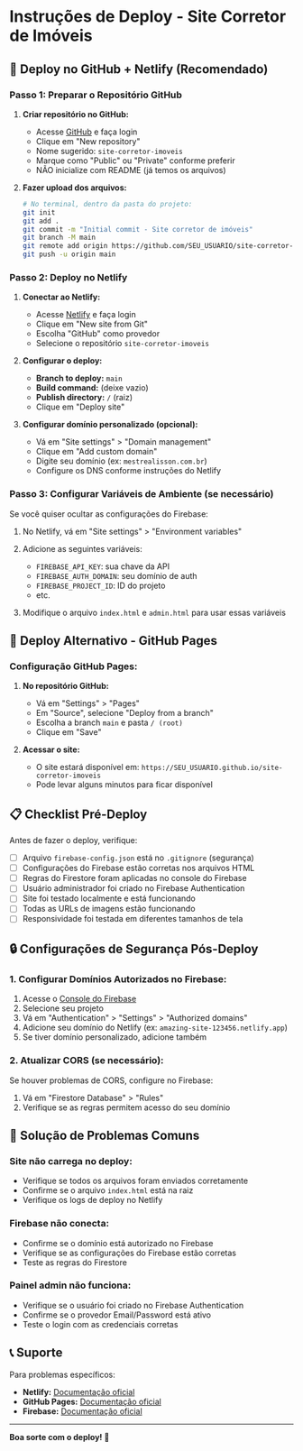 # Instruções de Deploy - Site Corretor de Imóveis

## 🚀 Deploy no GitHub + Netlify (Recomendado)

### Passo 1: Preparar o Repositório GitHub

1. **Criar repositório no GitHub:**
   - Acesse [GitHub](https://github.com) e faça login
   - Clique em "New repository"
   - Nome sugerido: `site-corretor-imoveis`
   - Marque como "Public" ou "Private" conforme preferir
   - NÃO inicialize com README (já temos os arquivos)

2. **Fazer upload dos arquivos:**
   ```bash
   # No terminal, dentro da pasta do projeto:
   git init
   git add .
   git commit -m "Initial commit - Site corretor de imóveis"
   git branch -M main
   git remote add origin https://github.com/SEU_USUARIO/site-corretor-imoveis.git
   git push -u origin main
   ```

### Passo 2: Deploy no Netlify

1. **Conectar ao Netlify:**
   - Acesse [Netlify](https://netlify.com) e faça login
   - Clique em "New site from Git"
   - Escolha "GitHub" como provedor
   - Selecione o repositório `site-corretor-imoveis`

2. **Configurar o deploy:**
   - **Branch to deploy:** `main`
   - **Build command:** (deixe vazio)
   - **Publish directory:** `/` (raiz)
   - Clique em "Deploy site"

3. **Configurar domínio personalizado (opcional):**
   - Vá em "Site settings" > "Domain management"
   - Clique em "Add custom domain"
   - Digite seu domínio (ex: `mestrealisson.com.br`)
   - Configure os DNS conforme instruções do Netlify

### Passo 3: Configurar Variáveis de Ambiente (se necessário)

Se você quiser ocultar as configurações do Firebase:

1. No Netlify, vá em "Site settings" > "Environment variables"
2. Adicione as seguintes variáveis:
   - `FIREBASE_API_KEY`: sua chave da API
   - `FIREBASE_AUTH_DOMAIN`: seu domínio de auth
   - `FIREBASE_PROJECT_ID`: ID do projeto
   - etc.

3. Modifique o arquivo `index.html` e `admin.html` para usar essas variáveis

## 🔧 Deploy Alternativo - GitHub Pages

### Configuração GitHub Pages:

1. **No repositório GitHub:**
   - Vá em "Settings" > "Pages"
   - Em "Source", selecione "Deploy from a branch"
   - Escolha a branch `main` e pasta `/ (root)`
   - Clique em "Save"

2. **Acessar o site:**
   - O site estará disponível em: `https://SEU_USUARIO.github.io/site-corretor-imoveis`
   - Pode levar alguns minutos para ficar disponível

## 📋 Checklist Pré-Deploy

Antes de fazer o deploy, verifique:

- [ ] Arquivo `firebase-config.json` está no `.gitignore` (segurança)
- [ ] Configurações do Firebase estão corretas nos arquivos HTML
- [ ] Regras do Firestore foram aplicadas no console do Firebase
- [ ] Usuário administrador foi criado no Firebase Authentication
- [ ] Site foi testado localmente e está funcionando
- [ ] Todas as URLs de imagens estão funcionando
- [ ] Responsividade foi testada em diferentes tamanhos de tela

## 🔒 Configurações de Segurança Pós-Deploy

### 1. Configurar Domínios Autorizados no Firebase:

1. Acesse o [Console do Firebase](https://console.firebase.google.com)
2. Selecione seu projeto
3. Vá em "Authentication" > "Settings" > "Authorized domains"
4. Adicione seu domínio do Netlify (ex: `amazing-site-123456.netlify.app`)
5. Se tiver domínio personalizado, adicione também

### 2. Atualizar CORS (se necessário):

Se houver problemas de CORS, configure no Firebase:
1. Vá em "Firestore Database" > "Rules"
2. Verifique se as regras permitem acesso do seu domínio

## 🚨 Solução de Problemas Comuns

### Site não carrega no deploy:
- Verifique se todos os arquivos foram enviados corretamente
- Confirme se o arquivo `index.html` está na raiz
- Verifique os logs de deploy no Netlify

### Firebase não conecta:
- Confirme se o domínio está autorizado no Firebase
- Verifique se as configurações do Firebase estão corretas
- Teste as regras do Firestore

### Painel admin não funciona:
- Verifique se o usuário foi criado no Firebase Authentication
- Confirme se o provedor Email/Password está ativo
- Teste o login com as credenciais corretas

## 📞 Suporte

Para problemas específicos:
- **Netlify:** [Documentação oficial](https://docs.netlify.com)
- **GitHub Pages:** [Documentação oficial](https://docs.github.com/pages)
- **Firebase:** [Documentação oficial](https://firebase.google.com/docs)

---

**Boa sorte com o deploy! 🚀**

